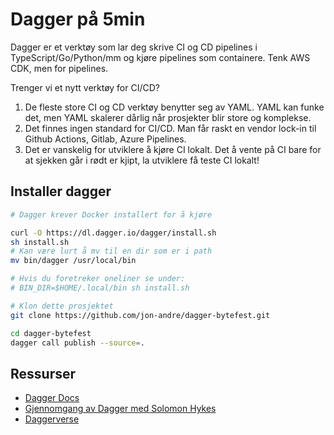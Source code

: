# Dagger på 5min

Dagger er et verktøy som lar deg skrive CI og CD pipelines i TypeScript/Go/Python/mm og kjøre pipelines som containere.
Tenk AWS CDK, men for pipelines.

Trenger vi et nytt verktøy for CI/CD?
 1. De fleste store CI og CD verktøy benytter seg av YAML. YAML kan funke det, men YAML skalerer dårlig når prosjekter blir store og komplekse.
 2. Det finnes ingen standard for CI/CD. Man får raskt en vendor lock-in til Github Actions, Gitlab, Azure Pipelines.
 3. Det er vanskelig for utviklere å kjøre CI lokalt. Det å vente på CI bare for at sjekken går i rødt er kjipt, la utviklere få teste CI lokalt!

## Installer dagger
```bash
# Dagger krever Docker installert for å kjøre

curl -O https://dl.dagger.io/dagger/install.sh
sh install.sh
# Kan være lurt å mv til en dir som er i path
mv bin/dagger /usr/local/bin

# Hvis du foretreker oneliner se under:
# BIN_DIR=$HOME/.local/bin sh install.sh

# Klon dette prosjektet
git clone https://github.com/jon-andre/dagger-bytefest.git

cd dagger-bytefest
dagger call publish --source=.
```

## Ressurser
 - [Dagger Docs](https://docs.dagger.io/)
 - [Gjennomgang av Dagger med Solomon Hykes](https://www.youtube.com/watch?v=RgE7Y2Lvxro)
 - [Daggerverse](https://daggerverse.dev/)
